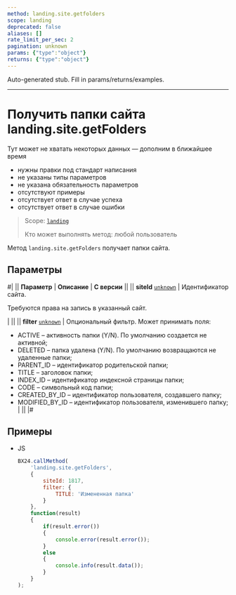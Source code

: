 ```yaml
---
method: landing.site.getfolders
scope: landing
deprecated: false
aliases: []
rate_limit_per_sec: 2
pagination: unknown
params: {"type":"object"}
returns: {"type":"object"}
---
```


Auto-generated stub. Fill in params/returns/examples.

---

# Получить папки сайта landing.site.getFolders



Тут может не хватать некоторых данных — дополним в ближайшее время







- нужны правки под стандарт написания
- не указаны типы параметров
- не указана обязательность параметров
- отсутствуют примеры
- отсутствует ответ в случае успеха
- отсутствует ответ в случае ошибки





> Scope: [`landing`](../../scopes/permissions.md)
>
> Кто может выполнять метод: любой пользователь

Метод `landing.site.getFolders` получает папки сайта.

## Параметры

#|
|| **Параметр** | **Описание** | **С версии** ||
|| **siteId**
[`unknown`](../../data-types.md) | Идентификатор сайта. 



Требуются права на запись в указанный сайт. 



| ||
|| **filter**
[`unknown`](../../data-types.md) | Опциональный фильтр. Может принимать поля:
- ACTIVE – активность папки (Y/N). По умолчанию создается не активной;
- DELETED – папка удалена (Y/N). По умолчанию возвращаются не удаленные папки;
- PARENT_ID – идентификатор родительской папки;
- TITLE – заголовок папки;
- INDEX_ID – идентификатор индексной страницы папки;
- CODE – символьный код папки;
- CREATED_BY_ID – идентификатор пользователя, создавшего папку;
- MODIFIED_BY_ID – идентификатор пользователя, изменившего папку; | ||
|#

## Примеры



- JS

    ```js
    BX24.callMethod(
        'landing.site.getFolders',
        {
            siteId: 1817,
            filter: {
                TITLE: 'Измененная папка'
            }
        },
        function(result)
        {
            if(result.error())
            {
                console.error(result.error());
            }
            else
            {
                console.info(result.data());
            }
        }
    );
    ```




